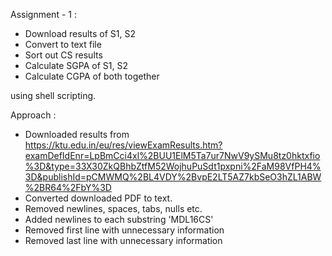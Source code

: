 Assignment - 1 :
- Download results of S1, S2
- Convert to text file
- Sort out CS results
- Calculate SGPA of S1, S2
- Calculate CGPA of both together

using shell scripting.

Approach :

- Downloaded results from https://ktu.edu.in/eu/res/viewExamResults.htm?examDefIdEnr=LpBmCci4xl%2BUU1ElM5Ta7ur7NwV9ySMu8tz0hktxfio%3D&type=33X30ZkQBhbZtfM52WojhuPuSdt1pxpni%2FaM98VfPH4%3D&publishId=pCMWMQ%2BL4VDY%2BvpE2LT5AZ7kbSeO3hZL1ABW%2BR64%2FbY%3D
- Converted downloaded PDF to text.
- Removed newlines, spaces, tabs, nulls etc.
- Added newlines to each substring 'MDL16CS'
- Removed first line with unnecessary information
- Removed last line with unnecessary information

